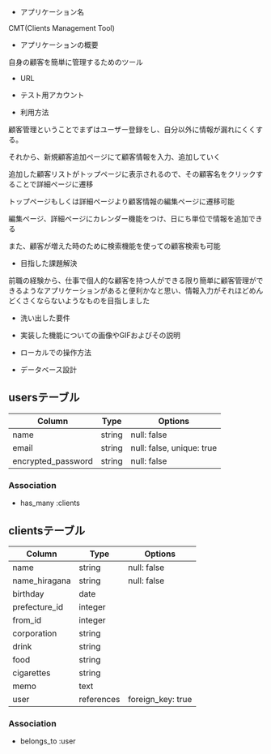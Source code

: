 * アプリケーション名

CMT(Clients Management Tool)

* アプリケーションの概要

自身の顧客を簡単に管理するためのツール

* URL



* テスト用アカウント



* 利用方法

顧客管理ということでまずはユーザー登録をし、自分以外に情報が漏れにくくする。

それから、新規顧客追加ページにて顧客情報を入力、追加していく

追加した顧客リストがトップページに表示されるので、その顧客名をクリックすることで詳細ページに遷移

トップページもしくは詳細ページより顧客情報の編集ページに遷移可能

編集ページ、詳細ページにカレンダー機能をつけ、日にち単位で情報を追加できる

また、顧客が増えた時のために検索機能を使っての顧客検索も可能

* 目指した課題解決

前職の経験から、仕事で個人的な顧客を持つ人ができる限り簡単に顧客管理ができるようなアプリケーションがあると便利かなと思い、情報入力がそれほどめんどくさくならないようなものを目指しました


* 洗い出した要件



* 実装した機能についての画像やGIFおよびその説明



* ローカルでの操作方法


* データベース設計

## usersテーブル

| Column              | Type   | Options                  |
| ----------          | ------ | ---------                | 
| name                | string | null: false              |
| email               | string | null: false, unique: true|
| encrypted_password  | string | null: false              |     


### Association
- has_many :clients


## clientsテーブル

| Column             | Type        | Options           |
| ----------         | ----------- | ---------         |
| name               | string      | null: false       |
| name_hiragana      | string      | null: false       |
| birthday           | date        |                   |
| prefecture_id      | integer     |                   |
| from_id            | integer     |                   |
| corporation        | string      |                   |
| drink              | string      |                   |
| food               | string      |                   |
| cigarettes         | string      |                   |
| memo               | text        |                   |
| user               | references  | foreign_key: true |

### Association
- belongs_to :user



